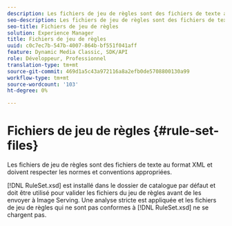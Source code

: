 ```yaml
---
description: Les fichiers de jeu de règles sont des fichiers de texte au format XML et doivent respecter les normes et conventions appropriées.
seo-description: Les fichiers de jeu de règles sont des fichiers de texte au format XML et doivent respecter les normes et conventions appropriées.
seo-title: Fichiers de jeu de règles
solution: Experience Manager
title: Fichiers de jeu de règles
uuid: c0c7ec7b-547b-4007-864b-bf551f041aff
feature: Dynamic Media Classic, SDK/API
role: Développeur, Professionnel
translation-type: tm+mt
source-git-commit: 469d1a5c43a972116a8a2efb0de5708800130a99
workflow-type: tm+mt
source-wordcount: '103'
ht-degree: 0%

---
```



# Fichiers de jeu de règles {#rule-set-files}

Les fichiers de jeu de règles sont des fichiers de texte au format XML et doivent respecter les normes et conventions appropriées.

[!DNL RuleSet.xsd] est installé dans le dossier de catalogue par défaut et doit être utilisé pour valider les fichiers du jeu de règles avant de les envoyer à Image Serving. Une analyse stricte est appliquée et les fichiers de jeu de règles qui ne sont pas conformes à [!DNL RuleSet.xsd] ne se chargent pas.